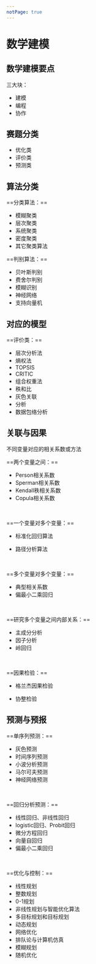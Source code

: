 ```yaml
---
notPage: true
---
```


# 数学建模


## 数学建模要点

三大块：

- 建模
- 编程
- 协作



## 赛题分类

- 优化类
- 评价类
- 预测类



## 算法分类

==分类算法：==

- 模糊聚类
- 层次聚类
- 系统聚类
- 密度聚类
- 其它聚类算法

==判别算法：==

- 贝叶斯判别
- 费舍尔判别
- 模糊识别
- 神经网络
- 支持向量机



## 对应的模型

==评价类：==

- 层次分析法
- 熵权法
- TOPSIS
- CRITIC
- 组合权重法
- 秩和比
- 灰色关联
- 分析
- 数据包络分析





## 关联与因果

不同变量对应的相关系数或方法

==两个变量之间：==

- Person相关系数
- Sperman相关系数
- Kendall秩相关系数
- Copula相关系数

<br/>

==一个变量对多个变量：==

- 标准化回归算法

- 路径分析算法

<br/>

==多个变量对多个变量：==

- 典型相关系数
- 偏最小二乘回归

<br/>

==研究多个变量之间内部关系：==

- 主成分分析
- 因子分析
- 岭回归

<br/>

==因果检验：==

- 格兰杰因果检验

- 协整检验



## 预测与预报

==单序列预测：==

- 灰色预测
- 时间序列预测
- 小波分析预测
- 马尔可夫预测
- 神经网络预测

<br/>

==回归分析预测：==

- 线性回归、非线性回归
- logistic回归、Probit回归
- 微分方程回归
- 向量自回归
- 偏最小二乘回归



<br/>


==优化与控制：==

- 线性规划
- 整数规划
- 0-1规划
- 非线性规划与智能优化算法
- 多目标规划和目标规划
- 动态规划
- 网络优化
- 排队论与计算机仿真
- 模糊规划
- 随机优化